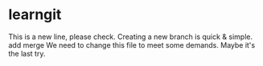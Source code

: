 # learngit
This is a new line, please check.
Creating a new branch is quick & simple.
add merge
We need to change this file to meet some demands.
Maybe it's the last try.
